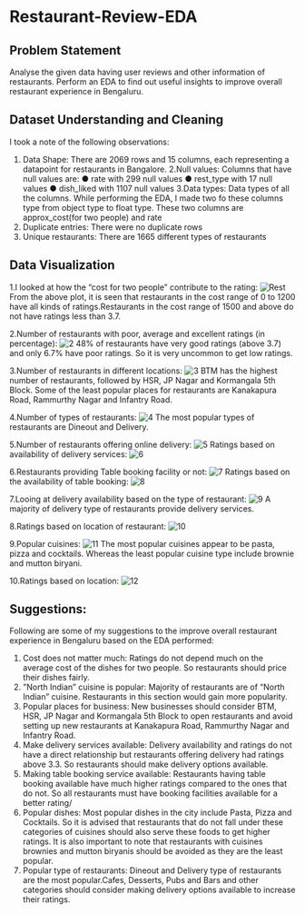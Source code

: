 # Restaurant-Review-EDA

## Problem Statement
Analyse the given data having user reviews and other information of restaurants. Perform an EDA to find out useful insights to improve overall restaurant experience in Bengaluru.


## Dataset Understanding and Cleaning
I took a note of the following observations:
1. Data Shape: There are 2069 rows and 15 columns, each representing a datapoint for restaurants in Bangalore.
2.Null values: Columns that have null values are:
● rate with 299 null values
● rest_type with 17 null values
● dish_liked with 1107 null values
3.Data types: Data types of all the columns.
While performing the EDA, I made two fo these columns type from object type to float type. These two columns are approx_cost(for two people) and rate
4. Duplicate entries: There were no duplicate rows
5. Unique restaurants: There are 1665 different types of restaurants


## Data Visualization
1.I looked at how the “cost for two people” contribute to the rating:
![Rest](https://user-images.githubusercontent.com/50451550/103549634-b19c3a00-4ecd-11eb-9497-d48afa5fef7a.png)
From the above plot, it is seen that restaurants in the cost range of 0 to 1200 have all
kinds of ratings.Restaurants in the cost range of 1500 and above do not have ratings
less than 3.7.

2.Number of restaurants with poor, average and excellent ratings (in percentage):
![2](https://user-images.githubusercontent.com/50451550/103549816-f7590280-4ecd-11eb-8b54-12056a11fbcc.png)
48% of restaurants have very good ratings (above 3.7) and only 6.7% have poor ratings. So it is very uncommon to get low ratings.

3.Number of restaurants in different locations:
![3](https://user-images.githubusercontent.com/50451550/103549896-16f02b00-4ece-11eb-83a0-728612a778f9.png)
BTM has the highest number of restaurants, followed by HSR, JP Nagar and Kormangala 5th Block.
Some of the least popular places for restaurants are Kanakapura Road, Rammurthy Nagar and Infantry Road.

4.Number of types of restaurants:
![4](https://user-images.githubusercontent.com/50451550/103549988-3dae6180-4ece-11eb-9492-fb3483db0fd6.png)
The most popular types of restaurants are Dineout and Delivery.

5.Number of restaurants offering online delivery:
![5](https://user-images.githubusercontent.com/50451550/103550060-56b71280-4ece-11eb-81aa-b9f9e41d56d8.png)
Ratings based on availability of delivery services:
![6](https://user-images.githubusercontent.com/50451550/103550145-7817fe80-4ece-11eb-80d5-dd1e410d212a.png)

6.Restaurants providing Table booking facility or not:
![7](https://user-images.githubusercontent.com/50451550/103550596-2623a880-4ecf-11eb-8e66-fd4821ca2cce.png)
Ratings based on the availability of table booking:
![8](https://user-images.githubusercontent.com/50451550/103550633-36d41e80-4ecf-11eb-887e-779c1a22679f.png)

7.Looing at delivery availability based on the type of restaurant:
![9](https://user-images.githubusercontent.com/50451550/103550639-39cf0f00-4ecf-11eb-96e0-9a464561c2c7.png)
A majority of delivery type of restaurants provide delivery services.

8.Ratings based on location of restaurant:
![10](https://user-images.githubusercontent.com/50451550/103550648-3c316900-4ecf-11eb-9fc6-68054b8f46ee.png)

9.Popular cuisines:
![11](https://user-images.githubusercontent.com/50451550/103550652-3e93c300-4ecf-11eb-8da4-09454d22d407.png)
The most popular cuisines appear to be pasta, pizza and cocktails. Whereas the least
popular cuisine type include brownie and mutton biryani.

10.Ratings based on location:
![12](https://user-images.githubusercontent.com/50451550/103550661-40f61d00-4ecf-11eb-8fdb-3ad943b90df9.png)


## Suggestions:

Following are some of my suggestions to the improve overall restaurant experience in
Bengaluru based on the EDA performed:
1. Cost does not matter much:  Ratings do not depend much on the average cost of
the dishes for two people. So restaurants should price their dishes fairly.
2. ”North Indian” cuisine is popular: Majority of restaurants are of “North Indian”
cuisine. Restaurants in this section would gain more popularity.
3. Popular places for business: New businesses should consider BTM, HSR, JP
Nagar and Kormangala 5th Block to open restaurants and avoid setting up new
restaurants at Kanakapura Road, Rammurthy Nagar and Infantry Road.
4. Make delivery services available:​ Delivery availability and ratings do not have a
direct relationship but restaurants offering delivery had ratings above 3.3. So
restaurants should make delivery options available.
5. Making table booking service available: Restaurants having table booking available
have much higher ratings compared to the ones that do not. So all restaurants must
have booking facilities available for a better rating/
6. Popular dishes: Most popular dishes in the city include Pasta, Pizza and Cocktails.
So it is advised that restaurants that do not fall under these categories of cuisines
should also serve these foods to get higher ratings. It is also important to note that
restaurants with cuisines brownies and mutton biryanis should be avoided as they are
the least popular.
7. Popular type of restaurants: Dineout and Delivery type of restaurants are the most
popular.Cafes, Desserts, Pubs and Bars and other categories should consider making
delivery options available to increase their ratings.
